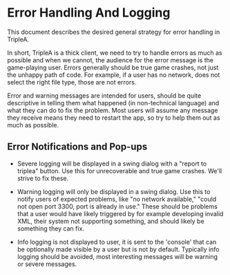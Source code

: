 # Error Handling And Logging

This document describes the desired general strategy for error handling in TripleA.

In short, TripleA is a thick client, we need to try to handle errors as much as possible
and when we cannot, the audience for the error message is the game-playing user. Errors
generally should be true game crashes, not just the unhappy path of code. For example,
if a user has no network, does not select the right file type, those are not errors.

Error and warning messages are intended for users, should be  quite descriptive in telling
them what happened (in non-technical language) and what they can do to fix the problem.
Most users will assume any message they receive means they need to restart the app,
so try to help them out as much as possible.

## Error Notifications and Pop-ups

- Severe logging will be displayed in a swing dialog with a "report to triplea" button. Use
this for unrecoverable and true game crashes. We'll strive to fix these.

- Warning logging will only be displayed in a swing dialog. Use this to notify users
of expected problems, like "no network available," "could not open port 3300, port is
already in use." These should be problems that a user would have likely triggered
by for example developing invalid XML, their system not supporting something, and
should likely be something they can fix.

- Info logging is not displayed to user, it is sent to the 'console' that can be
optionally made visible by a user but is not by default. Typically info logging
should be avoided, most interesting messages will be warning or severe messages.


